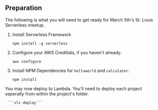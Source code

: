 ## Preparation

The following is what you will need to get ready for March 5th's St. Louis Serverless meetup.

1. Install Serverless Framework

     ```npm install -g serverless```

2. Configure your AWS Creditials, if you haven't already.

     ```aws configure```    

3. Install NPM Dependencies for `helloworld` and `calculator`.

     ```npm install```

You may now deploy to Lambda.  You'll need to deploy each project seperatly from within the project's folder.

     ```sls deploy```
